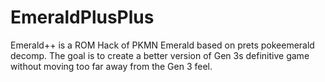 # EmeraldPlusPlus
Emerald++ is a ROM Hack of PKMN Emerald based on prets pokeemerald decomp. The goal is to create a better version of Gen 3s definitive game without moving too far away from the Gen 3 feel.

